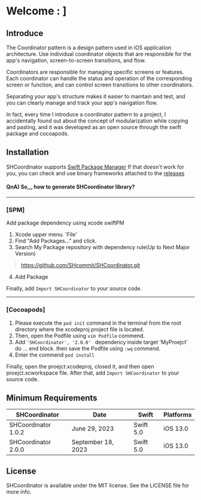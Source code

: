 # Welcome : ]

## Introduce

The Coordinator pattern is a design pattern used in iOS application architecture. Use individual coordinator objects that are responsible for the app's navigation, screen-to-screen transitions, and flow.

Coordinators are responsible for managing specific screens or features. Each coordinator can handle the status and operation of the corresponding screen or function, and can control screen transitions to other coordinators.

Separating your app's structure makes it easier to maintain and test, and you can clearly manage and track your app's navigation flow.

In fact, every time I introduce a coordinator pattern to a project, I accidentally found out about the concept of modularization while copying and pasting, and it was developed as an open source through the swift package and cocoapods.


## Installation
SHCoordinator supports [Swift Package Manager](https://www.swift.org/package-manager/) If that doesn't work for you, you can check and use binary frameworks attached to the [releases](https://github.com/SHcommit/SHCoordinator/releases/)

#### QnA) So,,, how to generate SHCoordinator library?
___

### [SPM]
 Add package dependency using xcode swiftPM
1. Xcode upper menu. 'File'
2. Find "Add Packages..." and click.
3. Search My Package repository with dependency rule(Up to Next Major Version)
> https://github.com/SHcommit/SHCoordinator.git
4. Add Package

Finally, add `Import SHCoordinator` to your source code.

___
### [Cocoapods]
1. Please execute the  `pod init` command in the terminal from the root directory where the xcodeproj project file is located.
2. Then, open the Podfile using `vim Podfile` commend.
3. Add `'SHCoordinator', '2.0.0' ` dependency inside target 'MyProejct' do ... end block. then save the Podfile using `:wq` commend.
4. Enter the commend `pod install` 

Finally, open the proejct.xcodeproj, closed it, and then open proejct.xcworkspace file.
After that, add `Import SHCoordinator` to your source code.

## Minimum Requirements
| SHCoordinator       | Date         | Swift        | Platforms                           |
|------------|--------------|-------------|-----------------------------------------------|
| SHCoordinator 1.0.2  | June 29, 2023  | Swift 5.0   | iOS 13.0 |
| SHCoordinator 2.0.0  | September 18, 2023  | Swift 5.0   | iOS 13.0 |

## License

SHCoordinator is available under the MIT license. See the LICENSE file for more info.

